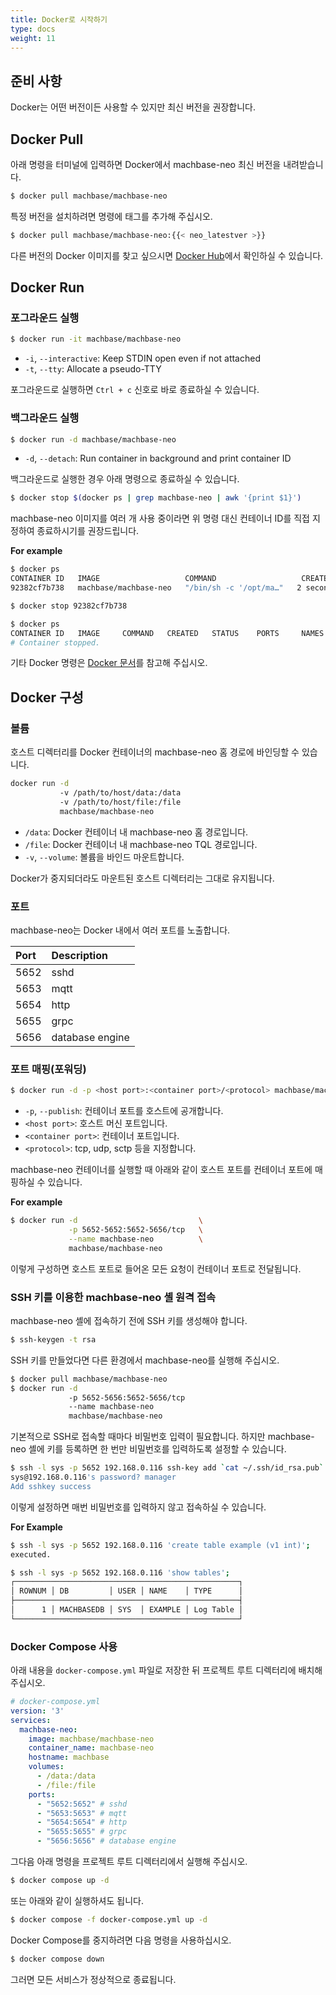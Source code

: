 ```yaml
---
title: Docker로 시작하기
type: docs
weight: 11
---
```


## 준비 사항

Docker는 어떤 버전이든 사용할 수 있지만 최신 버전을 권장합니다.

## Docker Pull

아래 명령을 터미널에 입력하면 Docker에서 machbase-neo 최신 버전을 내려받습니다.

```sh
$ docker pull machbase/machbase-neo
```

특정 버전을 설치하려면 명령에 태그를 추가해 주십시오.

```sh
$ docker pull machbase/machbase-neo:{{< neo_latestver >}}
```

다른 버전의 Docker 이미지를 찾고 싶으시면 [Docker Hub](https://hub.docker.com/r/machbase/machbase-neo/)에서 확인하실 수 있습니다.

## Docker Run

### 포그라운드 실행

```sh
$ docker run -it machbase/machbase-neo
```

- `-i`, `--interactive`: Keep STDIN open even if not attached
- `-t`, `--tty`: Allocate a pseudo-TTY

포그라운드로 실행하면 `Ctrl + c` 신호로 바로 종료하실 수 있습니다.

### 백그라운드 실행

```sh
$ docker run -d machbase/machbase-neo
```

- `-d`, `--detach`: Run container in background and print container ID

백그라운드로 실행한 경우 아래 명령으로 종료하실 수 있습니다.

```sh
$ docker stop $(docker ps | grep machbase-neo | awk '{print $1}')
```

machbase-neo 이미지를 여러 개 사용 중이라면 위 명령 대신 컨테이너 ID를 직접 지정하여 종료하시기를 권장드립니다.

__For example__

```sh
$ docker ps
CONTAINER ID   IMAGE                   COMMAND                   CREATED         STATUS        PORTS           NAMES
92382cf7b738   machbase/machbase-neo   "/bin/sh -c '/opt/ma…"   2 seconds ago   Up 1 second   5652-5656/tcp   exciting_volhard

$ docker stop 92382cf7b738

$ docker ps
CONTAINER ID   IMAGE     COMMAND   CREATED   STATUS    PORTS     NAMES
# Container stopped.
```

기타 Docker 명령은 [Docker 문서](https://docs.docker.com/)를 참고해 주십시오.

## Docker 구성

### 볼륨

호스트 디렉터리를 Docker 컨테이너의 machbase-neo 홈 경로에 바인딩할 수 있습니다.

```sh
docker run -d
           -v /path/to/host/data:/data 
           -v /path/to/host/file:/file
           machbase/machbase-neo
```

- `/data`: Docker 컨테이너 내 machbase-neo 홈 경로입니다.
- `/file`: Docker 컨테이너 내 machbase-neo TQL 경로입니다.
- `-v`, `--volume`: 볼륨을 바인드 마운트합니다.

Docker가 중지되더라도 마운트된 호스트 디렉터리는 그대로 유지됩니다.

### 포트

machbase-neo는 Docker 내에서 여러 포트를 노출합니다.

|Port|Description|
|:-|:-----|
|5652|sshd|
|5653|mqtt|
|5654|http|
|5655|grpc|
|5656|database engine|

### 포트 매핑(포워딩)

```sh
$ docker run -d -p <host port>:<container port>/<protocol> machbase/machbase-neo
```

- `-p`, `--publish`: 컨테이너 포트를 호스트에 공개합니다.
- `<host port>`: 호스트 머신 포트입니다.
- `<container port>`: 컨테이너 포트입니다.
- `<protocol>`: tcp, udp, sctp 등을 지정합니다.

machbase-neo 컨테이너를 실행할 때 아래와 같이 호스트 포트를 컨테이너 포트에 매핑하실 수 있습니다.

__For example__

```sh
$ docker run -d                           \
             -p 5652-5652:5652-5656/tcp   \
             --name machbase-neo          \
             machbase/machbase-neo
```

이렇게 구성하면 호스트 포트로 들어온 모든 요청이 컨테이너 포트로 전달됩니다.

### SSH 키를 이용한 machbase-neo 셸 원격 접속

machbase-neo 셸에 접속하기 전에 SSH 키를 생성해야 합니다.

```sh
$ ssh-keygen -t rsa
```

SSH 키를 만들었다면 다른 환경에서 machbase-neo를 실행해 주십시오.

```sh
$ docker pull machbase/machbase-neo
$ docker run -d
             -p 5652-5656:5652-5656/tcp
             --name machbase-neo
             machbase/machbase-neo
```

기본적으로 SSH로 접속할 때마다 비밀번호 입력이 필요합니다. 하지만 machbase-neo 셸에 키를 등록하면 한 번만 비밀번호를 입력하도록 설정할 수 있습니다.

```sh
$ ssh -l sys -p 5652 192.168.0.116 ssh-key add `cat ~/.ssh/id_rsa.pub`
sys@192.168.0.116's password? manager
Add sshkey success
```

이렇게 설정하면 매번 비밀번호를 입력하지 않고 접속하실 수 있습니다.

__For Example__

```sh
$ ssh -l sys -p 5652 192.168.0.116 'create table example (v1 int)';
executed.

$ ssh -l sys -p 5652 192.168.0.116 'show tables';
┌──────────────────────────────────────────────────┐
│ ROWNUM │ DB         │ USER │ NAME    │ TYPE      │
├──────────────────────────────────────────────────┤
│      1 │ MACHBASEDB │ SYS  │ EXAMPLE │ Log Table │
└──────────────────────────────────────────────────┘
```

### Docker Compose 사용

아래 내용을 `docker-compose.yml` 파일로 저장한 뒤 프로젝트 루트 디렉터리에 배치해 주십시오.

```yml
# docker-compose.yml
version: '3'
services:
  machbase-neo:
    image: machbase/machbase-neo
    container_name: machbase-neo
    hostname: machbase
    volumes:
      - /data:/data
      - /file:/file
    ports:
      - "5652:5652" # sshd
      - "5653:5653" # mqtt
      - "5654:5654" # http
      - "5655:5655" # grpc
      - "5656:5656" # database engine
```

그다음 아래 명령을 프로젝트 루트 디렉터리에서 실행해 주십시오.

```sh
$ docker compose up -d
```

또는 아래와 같이 실행하셔도 됩니다.

```sh
$ docker compose -f docker-compose.yml up -d
```

Docker Compose를 중지하려면 다음 명령을 사용하십시오.

```sh
$ docker compose down
```

그러면 모든 서비스가 정상적으로 종료됩니다.
